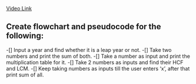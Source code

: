 [Video Link](https://youtu.be/lhELGQAV4gg)

## Create flowchart and pseudocode for the following:

-[] Input a year and find whether it is a leap year or not.
-[] Take two numbers and print the sum of both.
-[] Take a number as input and print the multiplication table for it.
-[] Take 2 numbers as inputs and find their HCF and LCM.
-[] Keep taking numbers as inputs till the user enters ‘x’, after that print sum of all.
